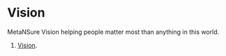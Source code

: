 # Vision
MetaNSure Vision helping people matter most than anything in this world.


1. [Vision](https://metasure.github.io/youtube-embed/readme.html).
